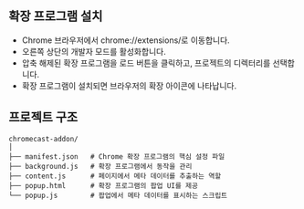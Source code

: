 ## 확장 프로그램 설치
- Chrome 브라우저에서 chrome://extensions/로 이동합니다.
- 오른쪽 상단의 개발자 모드를 활성화합니다.
- 압축 해제된 확장 프로그램을 로드 버튼을 클릭하고, 프로젝트의 디렉터리를 선택합니다.
- 확장 프로그램이 설치되면 브라우저의 확장 아이콘에 나타납니다.

## 프로젝트 구조
```
chromecast-addon/
│
├── manifest.json   # Chrome 확장 프로그램의 핵심 설정 파일
├── background.js   # 확장 프로그램에서 동작을 관리
├── content.js      # 페이지에서 메타 데이터를 추출하는 역할
├── popup.html      # 확장 프로그램의 팝업 UI를 제공
└── popup.js        # 팝업에서 메타 데이터를 표시하는 스크립트
```

